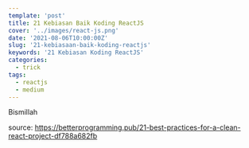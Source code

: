 ```yaml
---
template: 'post'
title: 21 Kebiasan Baik Koding ReactJS
cover: '../images/react-js.png'
date: '2021-08-06T10:00:00Z'
slug: '21-kebiasaan-baik-koding-reactjs'
keywords: '21 Kebiasan Koding ReactJS'
categories:
  - trick
tags:
  - reactjs
  - medium
---
```


Bismillah

source: https://betterprogramming.pub/21-best-practices-for-a-clean-react-project-df788a682fb